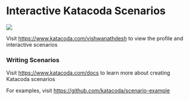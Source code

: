 # Interactive Katacoda Scenarios

[![](http://shields.katacoda.com/katacoda/vishwanathdesh/count.svg)](https://www.katacoda.com/vishwanathdesh "Get your profile on Katacoda.com")

Visit https://www.katacoda.com/vishwanathdesh to view the profile and interactive scenarios

### Writing Scenarios
Visit https://www.katacoda.com/docs to learn more about creating Katacoda scenarios

For examples, visit https://github.com/katacoda/scenario-example
